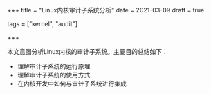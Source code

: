 +++
title = "Linux内核审计子系统分析"
date = 2021-03-09
draft = true


tags = ["kernel", "audit"]

+++

本文意图分析Linux内核的审计子系统。主要目的总结如下：

* 理解审计子系统的运行原理
* 理解审计子系统的使用方式
* 在内核开发中如何与审计子系统进行集成

